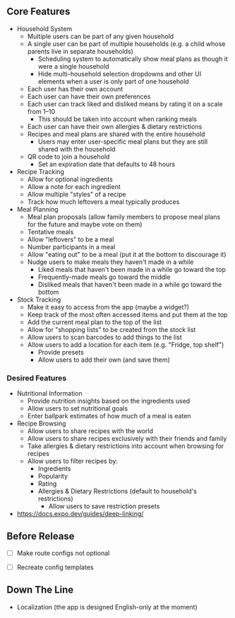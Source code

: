 ## Core Features
* Household System
  * Multiple users can be part of any given household
  * A single user can be part of multiple households (e.g. a child whose parents live in separate households)
    * Scheduling system to automatically show meal plans as though it were a single household
    * Hide multi-household selection dropdowns and other UI elements when a user is only part of one household
  * Each user has their own account
  * Each user can have their own preferences
  * Each user can track liked and disliked means by rating it on a scale from 1–10
    * This should be taken into account when ranking meals
  * Each user can have their own allergies & dietary restrictions
  * Recipes and meal plans are shared with the entire household
    * Users may enter user-specific meal plans but they are still shared with the household
  * QR code to join a household
    * Set an expiration date that defaults to 48 hours
* Recipe Tracking
  * Allow for optional ingredients
  * Allow a note for each ingredient
  * Allow multiple "styles" of a recipe
  * Track how much leftovers a meal typically produces
* Meal Planning
  * Meal plan proposals (allow family members to propose meal plans for the future and maybe vote on them)
  * Tentative meals
  * Allow "leftovers" to be a meal
  * Number participants in a meal
  * Allow "eating out" to be a meal (put it at the bottom to discourage it)
  * Nudge users to make meals they haven't made in a while
    * Liked meals that haven't been made in a while go toward the top
    * Frequently-made meals go toward the middle
    * Disliked meals that haven't been made in a while go toward the bottom
* Stock Tracking
  * Make it easy to access from the app (maybe a widget?)
  * Keep track of the most often accessed items and put them at the top
  * Add the current meal plan to the top of the list
  * Allow for "shopping lists" to be created from the stock list
  * Allow users to scan barcodes to add things to the list
  * Allow users to add a location for each item (e.g. "Fridge, top shelf")
    * Provide presets
    * Allow users to add their own (and save them)

### Desired Features
* Nutritional Information
  * Provide nutrition insights based on the ingredients used
  * Allow users to set nutritional goals
  * Enter ballpark estimates of how much of a meal is eaten
* Recipe Browsing
  * Allow users to share recipes with the world
  * Allow users to share recipes exclusively with their friends and family
  * Take allergies & dietary restrictions into account when browsing for recipes
  * Allow users to filter recipes by:
    * Ingredients
    * Popularity
    * Rating
    * Allergies & Dietary Restrictions (default to household's restrictions)
      * Allow users to save restriction presets
* https://docs.expo.dev/guides/deep-linking/


## Before Release
* [ ] Make route configs not optional
* [ ] Recreate config templates


## Down The Line
* Localization (the app is designed English-only at the moment)
